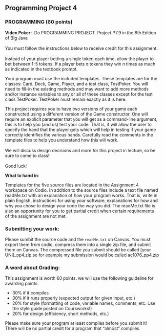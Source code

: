 <h2>Programming Project 4</h2>
<h3>PROGRAMMING (60 points)</h3>
<p><strong>Video Poker:</strong>  Do PROGRAMMING PROJECT  Project P7.9 in the 6th Edition of Big Java
<br  /> 
<br  />You must follow the instructions below to receive credit for this assignment. 
<br  /> 
<br  />Instead of your player betting a single token each time, allow the player to bet between 1-5 tokens. If a player bets <em>n</em> tokens they win <em>n</em> times as much as indicated in the textbook prompt.</p>
<p>Your program must use the included templates. These templates are for the classes: Card, Deck, Game, Player, and a test class, TestPoker. You will need to fill-in the existing methods and may want to add more methods and/or instance variables to any or all of these classes except for the test class TestPoker. TestPoker must remain exactly as it is here.</p>
<p>This project requires you to have two versions of your game each constructed using a different version of the Game constructor. One will require an explicit parameter that you will get as a command-line argument, this is to help you (and us) test your code. That is, it will allow the user to specify the hand that the player gets which will help in testing if your game correctly identifies the various hands. Carefully read the comments in the template files to help you understand how this will work.
<br  /> 
<br  />We will discuss design decisions and more for this project in lecture, so be sure to come to class!
<br  /> 
<br  />Good luck!</p>
<p><strong>What to hand in</strong>:</p>
<p>Templates for the five source files are located in the Assignment 4 workspace on Codio. In addition to the source files  include a text file named readMe.txt with an explanation of how your program works. That is, write in plain English, instructions for using your software, explanations for how and why you chose to design your code the way you did. The readMe.txt file is also an opportunity for you to get partial credit when certain requirements of the assignment are not met.</p>
<h3>Submitting your work:</h3>
<p>Please sumbit the source code and the <code>readMe.txt</code> on Canvas. You must export them from codio, compress them into a single zip file, and submit them on Canvas. The compressed file you submit should be called [your UNI]_pp4.zip so for example my submission would be called ac1076_pp4.zip</p>
<h3>A word about Grading:</h3>
<p>This assignment is worth 60 points. we will use the following guideline for awarding points:</p>
<ul>
<li>30% if it compiles</li>
<li>30% if it runs properly (expected output for given input, etc.)</li>
<li>20% for style (formatting of code, variable names, comments, etc. Use the style guide posted on Coursworks!)</li>
<li>20% for design (efficiency, short methods, etc.)</li>
</ul>
<p>Please make sure your program at least compiles before you submit it! There will be no partial credit for a program that &ldquo;almost&rdquo; compiles.</p>
</div>

